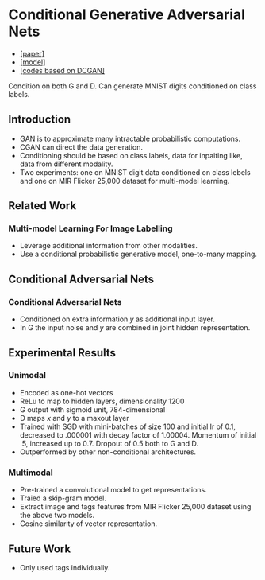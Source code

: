 # Conditional Generative Adversarial Nets  
* [[paper]](https://arxiv.org/abs/1411.1784)   
* [[model]](https://github.com/hwalsuklee/tensorflow-generative-model-collections/blob/master/CGAN.py)  
* [[codes based on DCGAN]](https://github.com/zhangqianhui/Conditional-Gans)  

Condition on both G and D. Can generate MNIST digits conditioned on class labels.  

## Introduction  
* GAN is to approximate many intractable probabilistic computations.  
* CGAN can direct the data generation.  
* Conditioning should be based on class labels, data for inpaiting like, data from different modality.  
* Two experiments: one on MNIST digit data conditioned on class lebels and one on MIR Flicker 25,000 dataset for multi-model learning.  

## Related Work  
### Multi-model Learning For Image Labelling  
* Leverage additional information from other modalities.  
* Use a conditional probabilistic generative model, one-to-many mapping.  

## Conditional Adversarial Nets  
### Conditional Adversarial Nets  
* Conditioned on extra information *y*  as additional input layer.  
* In G the input noise and *y* are combined in joint hidden representation.  

## Experimental Results  
### Unimodal  
* Encoded as one-hot vectors  
* ReLu to map to hidden layers, dimensionality 1200  
* G output with sigmoid unit, 784-dimensional  
* D maps *x* and *y* to a maxout layer  
* Trained with SGD with mini-batches of size 100 and initial lr of 0.1, decreased to .000001 with decay factor of 1.00004. Momentum of initial .5, increased up to 0.7. Dropout of 0.5 both to G and D.  
* Outperformed by other non-conditional architectures.  
### Multimodal  
* Pre-trained a convolutional model to get representations.  
* Traied a skip-gram model.  
* Extract image and tags features from MIR Flicker 25,000 dataset using the above two models.  
* Cosine similarity of vector representation.  

## Future Work  
* Only used tags individually.  
